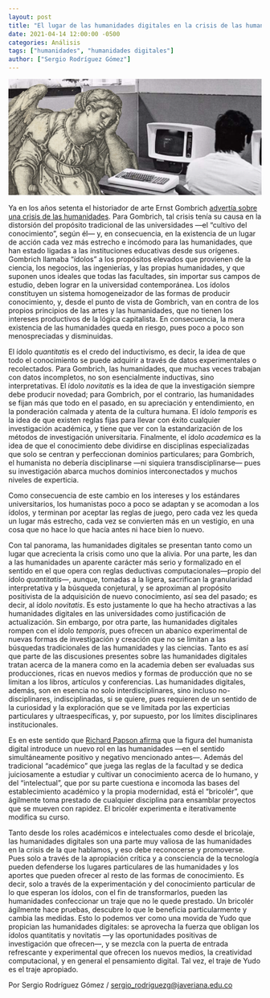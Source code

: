 ```yaml
---
layout: post
title: "El lugar de las humanidades digitales en la crisis de las humanidades"
date: 2021-04-14 12:00:00 -0500
categories: Análisis
tags: ["humanidades", "humanidades digitales"]
author: ["Sergio Rodríguez Gómez"]
---
```


![Imagen de un ángel preocupado al lado de un computador](/assets/blog/crisis-humanidades.jpg)

Ya en los años setenta el historiador de arte Ernst Gombrich [advertía sobre una crisis de las humanidades](https://www.jstor.org/stable/20024123). Para Gombrich, tal crisis tenía su causa en la distorsión del propósito tradicional de las universidades —el “cultivo del conocimiento”, según él— y, en consecuencia, en la existencia de un lugar de acción cada vez más estrecho e incómodo para las humanidades, que han estado ligadas a las instituciones educativas desde sus orígenes. Gombrich llamaba “ídolos” a los propósitos elevados que provienen de la ciencia, los negocios, las ingenierías, y las propias humanidades, y que suponen unos ideales que todas las facultades, sin importar sus campos de estudio, deben lograr en la universidad contemporánea. Los ídolos constituyen un sistema homogeneizador de las formas de producir conocimiento, y, desde el punto de vista de Gombrich, van en contra de los propios principios de las artes y las humanidades, que no tienen los intereses productivos de la lógica capitalista. En consecuencia, la mera existencia de las humanidades queda en riesgo, pues poco a poco son menospreciadas y disminuidas.

El ídolo *quantitatis* es el credo del inductivismo, es decir, la idea de que todo el conocimiento se puede adquirir a través de datos experimentales o recolectados. Para Gombrich, las humanidades, que muchas veces trabajan con datos incompletos, no son esencialmente inductivas, sino interpretativas. El ídolo *novitatis* es la idea de que la investigación siempre debe producir novedad; para Gombrich, por el contrario, las humanidades se fijan más que todo en el pasado, en su apreciación y entendimiento, en la ponderación calmada y atenta de la cultura humana. El ídolo *temporis* es la idea de que existen reglas fijas para llevar con éxito cualquier investigación académica, y tiene que ver con la estandarización de los métodos de investigación universitaria. Finalmente, el ídolo *academica* es la idea de que el conocimiento debe dividirse en disciplinas especializadas que solo se centran y perfeccionan dominios particulares; para Gombrich, el humanista no debería disciplinarse —ni siquiera transdisciplinarse— pues su investigación abarca muchos dominios interconectados y muchos niveles de experticia.

Como consecuencia de este cambio en los intereses y los estándares universitarios, los humanistas poco a poco se adaptan y se acomodan a los ídolos, y terminan por aceptar las reglas de juego, pero cada vez les queda un lugar más estrecho, cada vez se convierten más en un vestigio, en una cosa que no hace lo que hacía antes ni hace bien lo nuevo.

Con tal panorama, las humanidades digitales se presentan tanto como un lugar que acrecienta la crisis como uno que la alivia. Por una parte, les dan a las humanidades un aparente carácter más serio y formalizado en el sentido en el que opera con reglas deductivas computacionales—propio del ídolo *quantitatis*—, aunque, tomadas a la ligera, sacrifican la granularidad interpretativa y la búsqueda conjetural, y se aproximan al propósito positivista de la adquisición de nuevo conocimiento, así sea del pasado; es decir, al ídolo *novitatis*. Es esto justamente lo que ha hecho atractivas a las humanidades digitales en las universidades como justificación de actualización. Sin embargo, por otra parte, las humanidades digitales rompen con el ídolo *temporis*, pues ofrecen un abanico experimental de nuevas formas de investigación y creación que no se limitan a las búsquedas tradicionales de las humanidades y las ciencias. Tanto es así que parte de las discusiones presentes sobre las humanidades digitales tratan acerca de la manera como en la academia deben ser evaluadas sus producciones, ricas en nuevos medios y formas de producción que no se limitan a los libros, artículos y conferencias. Las humanidades digitales, además, son en esencia no solo interdisciplinares, sino incluso no-disciplinares, indisciplinadas, si se quiere, pues requieren de un sentido de la curiosidad y la exploración que se ve limitada por las experticias particulares y ultraespecíficas, y, por supuesto, por los límites disciplinares institucionales.

Es en este sentido que [Richard Papson afirma](https://journals.sagepub.com/doi/10.1177/1474022213487951) que la figura del humanista digital introduce un nuevo rol en las humanidades —en el sentido simultáneamente positivo y negativo mencionado antes—. Además del tradicional “académico” que juega las reglas de la facultad y se dedica juiciosamente a estudiar y cultivar un conocimiento acerca de lo humano, y del “intelectual”, que por su parte cuestiona e incomoda las bases del establecimiento académico y la propia modernidad, está el “bricolér”, que ágilmente toma prestado de cualquier disciplina para ensamblar proyectos que se mueven con rapidez. El bricolér experimenta e iterativamente modifica su curso.

Tanto desde los roles académicos e intelectuales como desde el bricolaje, las humanidades digitales son una parte muy valiosa de las humanidades en la crisis de la que hablamos, y eso debe reconocerse y promoverse. Pues solo a través de la apropiación crítica y a consciencia de la tecnología pueden defenderse los lugares particulares de las humanidades y los aportes que pueden ofrecer al resto de las formas de conocimiento. Es decir, solo a través de la experimentación y del conocimiento particular de lo que esperan los ídolos, con el fin de transformarlos, pueden las humanidades confeccionar un traje que no le quede prestado. Un bricolér ágilmente hace pruebas, descubre lo que le beneficia particularmente y cambia las medidas. Esto lo podemos ver como una movida de Yudo que propician las humanidades digitales: se aprovecha la fuerza que obligan los ídolos quantitatis y novitatis —y las oportunidades positivas de investigación que ofrecen—, y se mezcla con la puerta de entrada refrescante y experimental que ofrecen los nuevos medios, la creatividad computacional, y en general el pensamiento digital. Tal vez, el traje de Yudo es el traje apropiado.

Por Sergio Rodríguez Gómez / sergio_rodriguezg@javeriana.edu.co